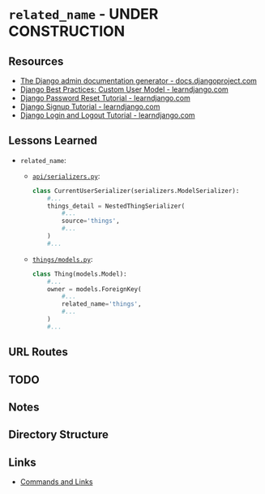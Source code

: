 # `related_name` - **UNDER CONSTRUCTION**

## Resources

* [The Django admin documentation generator - docs.djangoproject.com](https://docs.djangoproject.com/en/4.1/ref/contrib/admin/admindocs/)
* [Django Best Practices: Custom User Model - learndjango.com](https://learndjango.com/tutorials/django-custom-user-model)
* [Django Password Reset Tutorial - learndjango.com](https://learndjango.com/tutorials/django-password-reset-tutorial)
* [Django Signup Tutorial - learndjango.com](https://learndjango.com/tutorials/django-signup-tutorial)
* [Django Login and Logout Tutorial - learndjango.com](https://learndjango.com/tutorials/django-login-and-logout-tutorial)

## Lessons Learned

* `related_name`:
  * [`api/serializers.py`](./api/serializers.py):

    ```python
    class CurrentUserSerializer(serializers.ModelSerializer):
        #...
        things_detail = NestedThingSerializer(
            #...
            source='things',
            #...
        )
        #...
    ```

  * [`things/models.py`](./things/models.py):

    ```python
    class Thing(models.Model):
        #...
        owner = models.ForeignKey(
            #...
            related_name='things',
            #...
        )
        #...
    ```

## URL Routes

## TODO

## Notes

## Directory Structure

## Links

* [Commands and Links](./notes/00_commands_and_links.md)

